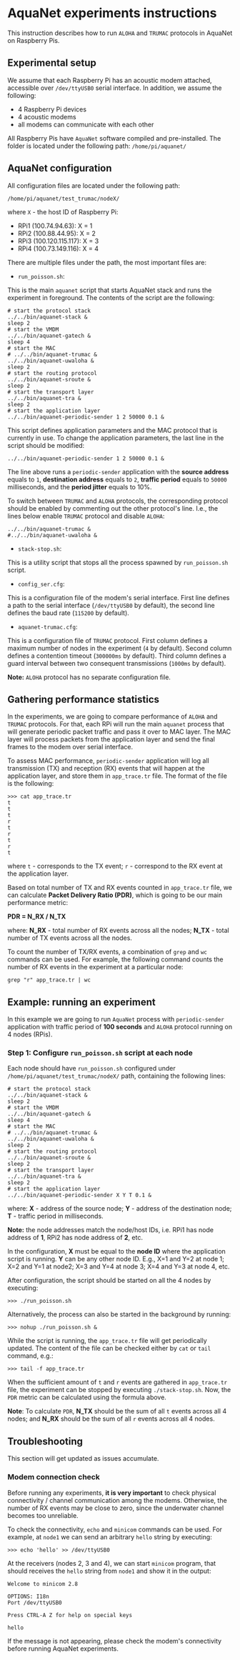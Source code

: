 # AquaNet experiments instructions

This instruction describes how to run `ALOHA` and `TRUMAC` protocols in AquaNet on Raspberry Pis.

## Experimental setup

We assume that each Raspberry Pi has an acoustic modem attached, accessible over `/dev/ttyUSB0` serial interface. In addition, we assume the following:

- 4 Raspberry Pi devices
- 4 acoustic modems
- all modems can communicate with each other

All Raspberry Pis have `AquaNet` software compiled and pre-installed. The folder is located under the following path:
`/home/pi/aquanet/`

## AquaNet configuration

All configuration files are located under the following path:

`/home/pi/aquanet/test_trumac/nodeX/`

where `X` - the host ID of Raspberry Pi:

- RPi1 (100.74.94.63): X = 1
- RPi2 (100.88.44.95): X = 2
- RPi3 (100.120.115.117): X = 3
- RPi4 (100.73.149.116): X = 4

There are multiple files under the path, the most important files are:

- `run_poisson.sh`:

This is the main `aquanet` script that starts AquaNet stack and runs the experiment in foreground. The contents of the script are the following:

```
# start the protocol stack
../../bin/aquanet-stack &
sleep 2
# start the VMDM
../../bin/aquanet-gatech &
sleep 4
# start the MAC
# ../../bin/aquanet-trumac &
../../bin/aquanet-uwaloha &
sleep 2
# start the routing protocol
../../bin/aquanet-sroute &
sleep 2
# start the transport layer
../../bin/aquanet-tra &
sleep 2
# start the application layer
../../bin/aquanet-periodic-sender 1 2 50000 0.1 &
```

This script defines application parameters and the MAC protocol that is currently in use. To change the application parameters, the last line in the script should be modified:

`../../bin/aquanet-periodic-sender 1 2 50000 0.1 &`

The line above runs a `periodic-sender` application with the **source address** equals to `1`, **destination address** equals to `2`, **traffic period** equals to `50000` milliseconds, and the **period jitter** equals to 10%.

To switch between `TRUMAC` and `ALOHA` protocols, the corresponding protocol should be enabled by commenting out the other protocol's line. I.e., the lines below enable `TRUMAC` protocol and disable `ALOHA`:

```
../../bin/aquanet-trumac &
#../../bin/aquanet-uwaloha &
```

- `stack-stop.sh`:

This is a utility script that stops all the process spawned by `run_poisson.sh` script.

- `config_ser.cfg`:

This is a configuration file of the modem's serial interface. First line defines a path to the serial interface (`/dev/ttyUSB0` by default), the second line defines the baud rate (`115200` by default).

- `aquanet-trumac.cfg`:

This is a configuration file of `TRUMAC` protocol. First column defines a maximum number of nodes in the experiment (`4` by default). Second column defines a contention timeout (`300000ms` by default). Third column defines a guard interval between two consequent transmissions (`1000ms` by default).

**Note:** `ALOHA` protocol has no separate configuration file.

## Gathering performance statistics

In the experiments, we are going to compare performance of `ALOHA` and `TRUMAC` protocols. For that, each RPi will run the main `aquanet` process that will generate periodic packet traffic and pass it over to MAC layer. The MAC layer will process packets from the application layer and send the final frames to the modem over serial interface.

To assess MAC performance, `periodic-sender` application will log all transmission (TX) and reception (RX) events that will happen at the application layer, and store them in `app_trace.tr` file. The format of the file is the following:

```
>>> cat app_trace.tr 
t
t
t
r
t
r
t
r
t
```

where `t` - corresponds to the TX event; `r` - correspond to the RX event at the application layer.

Based on total number of TX and RX events counted in `app_trace.tr` file, we can calculate **Packet Delivery Ratio (PDR)**, which is going to be our main performance metric:

**PDR = N_RX / N_TX**

where: **N_RX** - total number of RX events across all the nodes; **N_TX** - total number of TX events across all the nodes.

To count the number of TX/RX events, a combination of `grep` and `wc` commands can be used. For example, the following command counts the number of RX events in the experiment at a particular node:

`grep "r" app_trace.tr | wc`


## Example: running an experiment

In this example we are going to run `AquaNet` process with `periodic-sender` application with traffic period of **100 seconds** and `ALOHA` protocol running on 4 nodes (RPis).

### Step 1: Configure `run_poisson.sh` script at each node

Each node should have `run_poisson.sh` configured under `/home/pi/aquanet/test_trumac/nodeX/` path, containing the following lines:

```
# start the protocol stack
../../bin/aquanet-stack &
sleep 2
# start the VMDM
../../bin/aquanet-gatech &
sleep 4
# start the MAC
# ../../bin/aquanet-trumac &
../../bin/aquanet-uwaloha &
sleep 2
# start the routing protocol
../../bin/aquanet-sroute &
sleep 2
# start the transport layer
../../bin/aquanet-tra &
sleep 2
# start the application layer
../../bin/aquanet-periodic-sender X Y T 0.1 &
```

where: **X** - address of the source node; **Y** - address of the destination node; **T** - traffic period in milliseconds.

**Note:** the node addresses match the node/host IDs, i.e. RPi1 has node address of **1**, RPi2 has node address of **2**, etc.

In the configuration, **X** must be equal to the **node ID** where the application script is running. **Y** can be any other node ID. E.g., X=1 and Y=2 at node 1; X=2 and Y=1 at node2; X=3 and Y=4 at node 3; X=4 and Y=3 at node 4, etc.

After configuration, the script should be started on all the 4 nodes by executing:

```
>>> ./run_poisson.sh
```

Alternatively, the process can also be started in the background by running:

```
>>> nohup ./run_poisson.sh &
```

While the script is running, the `app_trace.tr` file will get periodically updated. The content of the file can be checked either by `cat` or `tail` command, e.g.:

```
>>> tail -f app_trace.tr
```

When the sufficient amount of `t` and `r` events are gathered in `app_trace.tr` file, the experiment can be stopped by executing `./stack-stop.sh`. Now, the `PDR` metric can be calculated using the formula above.

**Note**: To calculate `PDR`, **N_TX** should be the sum of all `t` events across all 4 nodes; and **N_RX** should be the sum of all `r` events across all 4 nodes.

## Troubleshooting

This section will get updated as issues accumulate.

### Modem connection check

Before running any experiments, **it is very important** to check physical connectivity / channel communication among the modems. Otherwise, the number of RX events may be close to zero, since the underwater channel becomes too unreliable.

To check the connectivity, `echo` and `minicom` commands can be used. For example, at `node1` we can send an arbitrary `hello` string by executing:

```
>>> echo 'hello' >> /dev/ttyUSB0
```

At the receivers (nodes 2, 3 and 4), we can start `minicom` program, that should receives the `hello` string from `node1` and show it in the output:

```
Welcome to minicom 2.8

OPTIONS: I18n 
Port /dev/ttyUSB0

Press CTRL-A Z for help on special keys

hello
```

If the message is not appearing, please check the modem's connectivity before running AquaNet experiments.
